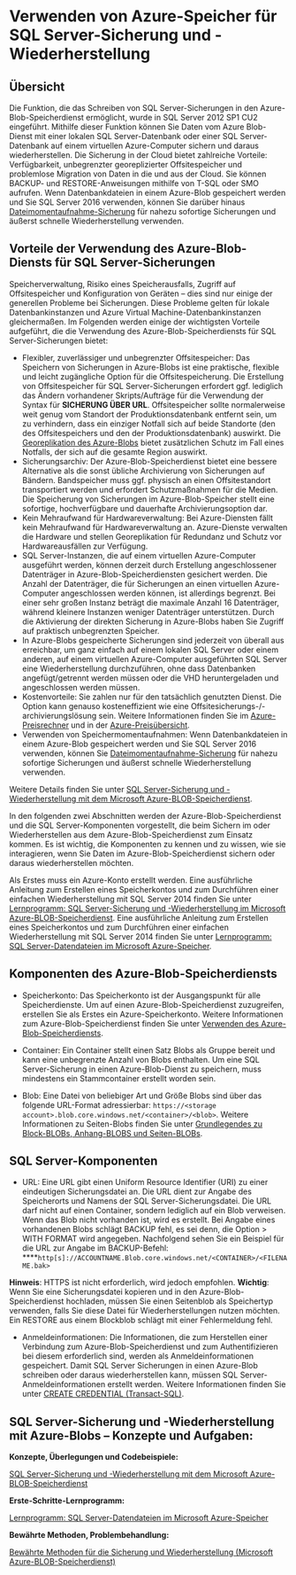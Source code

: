 <properties
	pageTitle="Verwenden von Azure Storage für die SQL Server-Sicherung und -Wiederherstellung | Microsoft Azure"
	description="Sichern von SQL Server und SQL-Datenbanken in Azure Storage Erläutert die Vorteile der Sicherung von SQL-Datenbanken in Azure-Speicher und welche Komponenten von SQL Server und Azure-Speicher erforderlich sind."
	services="sql-database, virtual-machines"
	documentationCenter=""
	authors="carlrabeler"
	manager="jeffreyg"
	editor="tysonn"/>

<tags
	ms.service="sql-database"
	ms.workload="data-management"
	ms.tgt_pltfrm="na"
	ms.devlang="vm-windows-sql-server"
	ms.topic="article"
	ms.date="10/20/2015"
	ms.author="carlrab"/>



# Verwenden von Azure-Speicher für SQL Server-Sicherung und -Wiederherstellung

## Übersicht

Die Funktion, die das Schreiben von SQL Server-Sicherungen in den Azure-Blob-Speicherdienst ermöglicht, wurde in SQL Server 2012 SP1 CU2 eingeführt. Mithilfe dieser Funktion können Sie Daten vom Azure Blob-Dienst mit einer lokalen SQL Server-Datenbank oder einer SQL Server-Datenbank auf einem virtuellen Azure-Computer sichern und daraus wiederherstellen. Die Sicherung in der Cloud bietet zahlreiche Vorteile: Verfügbarkeit, unbegrenzter georeplizierter Offsitespeicher und problemlose Migration von Daten in die und aus der Cloud. Sie können BACKUP- und RESTORE-Anweisungen mithilfe von T-SQL oder SMO aufrufen. Wenn Datenbankdateien in einem Azure-Blob gespeichert werden und Sie SQL Server 2016 verwenden, können Sie darüber hinaus [Dateimomentaufnahme-Sicherung](http://msdn.microsoft.com/library/mt169363.aspx) für nahezu sofortige Sicherungen und äußerst schnelle Wiederherstellung verwenden.

## Vorteile der Verwendung des Azure-Blob-Diensts für SQL Server-Sicherungen

Speicherverwaltung, Risiko eines Speicherausfalls, Zugriff auf Offsitespeicher und Konfiguration von Geräten – dies sind nur einige der generellen Probleme bei Sicherungen. Diese Probleme gelten für lokale Datenbankinstanzen und Azure Virtual Machine-Datenbankinstanzen gleichermaßen. Im Folgenden werden einige der wichtigsten Vorteile aufgeführt, die die Verwendung des Azure-Blob-Speicherdiensts für SQL Server-Sicherungen bietet:

* Flexibler, zuverlässiger und unbegrenzter Offsitespeicher: Das Speichern von Sicherungen in Azure-Blobs ist eine praktische, flexible und leicht zugängliche Option für die Offsitespeicherung. Die Erstellung von Offsitespeicher für SQL Server-Sicherungen erfordert ggf. lediglich das Ändern vorhandener Skripts/Aufträge für die Verwendung der Syntax für **SICHERUNG ÜBER URL**. Offsitespeicher sollte normalerweise weit genug vom Standort der Produktionsdatenbank entfernt sein, um zu verhindern, dass ein einziger Notfall sich auf beide Standorte (den des Offsitespeichers und den der Produktionsdatenbank) auswirkt. Die [Georeplikation des Azure-Blobs](../storage/storage-redundancy.md) bietet zusätzlichen Schutz im Fall eines Notfalls, der sich auf die gesamte Region auswirkt. 
* Sicherungsarchiv: Der Azure-Blob-Speicherdienst bietet eine bessere Alternative als die sonst übliche Archivierung von Sicherungen auf Bändern. Bandspeicher muss ggf. physisch an einen Offsitestandort transportiert werden und erfordert Schutzmaßnahmen für die Medien. Die Speicherung von Sicherungen im Azure-Blob-Speicher stellt eine sofortige, hochverfügbare und dauerhafte Archivierungsoption dar.
* Kein Mehraufwand für Hardwareverwaltung: Bei Azure-Diensten fällt kein Mehraufwand für Hardwareverwaltung an. Azure-Dienste verwalten die Hardware und stellen Georeplikation für Redundanz und Schutz vor Hardwareausfällen zur Verfügung.
* SQL Server-Instanzen, die auf einem virtuellen Azure-Computer ausgeführt werden, können derzeit durch Erstellung angeschlossener Datenträger in Azure-Blob-Speicherdiensten gesichert werden. Die Anzahl der Datenträger, die für Sicherungen an einen virtuellen Azure-Computer angeschlossen werden können, ist allerdings begrenzt. Bei einer sehr großen Instanz beträgt die maximale Anzahl 16 Datenträger, während kleinere Instanzen weniger Datenträger unterstützen. Durch die Aktivierung der direkten Sicherung in Azure-Blobs haben Sie Zugriff auf praktisch unbegrenzten Speicher.
* In Azure-Blobs gespeicherte Sicherungen sind jederzeit von überall aus erreichbar, um ganz einfach auf einem lokalen SQL Server oder einem anderen, auf einem virtuellen Azure-Computer ausgeführten SQL Server eine Wiederherstellung durchzuführen, ohne dass Datenbanken angefügt/getrennt werden müssen oder die VHD heruntergeladen und angeschlossen werden müssen.
* Kostenvorteile: Sie zahlen nur für den tatsächlich genutzten Dienst. Die Option kann genauso kosteneffizient wie eine Offsitesicherungs-/-archivierungslösung sein. Weitere Informationen finden Sie im [Azure-Preisrechner](http://go.microsoft.com/fwlink/?LinkId=277060 "Preisrechner") und in der [Azure-Preisübersicht](http://go.microsoft.com/fwlink/?LinkId=277059 "Preisübersicht").
* Verwenden von Speichermomentaufnahmen: Wenn Datenbankdateien in einem Azure-Blob gespeichert werden und Sie SQL Server 2016 verwenden, können Sie [Dateimomentaufnahme-Sicherung](http://msdn.microsoft.com/library/mt169363.aspx) für nahezu sofortige Sicherungen und äußerst schnelle Wiederherstellung verwenden.

Weitere Details finden Sie unter [SQL Server-Sicherung und -Wiederherstellung mit dem Microsoft Azure-BLOB-Speicherdienst](http://go.microsoft.com/fwlink/?LinkId=271617).

In den folgenden zwei Abschnitten werden der Azure-Blob-Speicherdienst und die SQL Server-Komponenten vorgestellt, die beim Sichern im oder Wiederherstellen aus dem Azure-Blob-Speicherdienst zum Einsatz kommen. Es ist wichtig, die Komponenten zu kennen und zu wissen, wie sie interagieren, wenn Sie Daten im Azure-Blob-Speicherdienst sichern oder daraus wiederherstellen möchten.

Als Erstes muss ein Azure-Konto erstellt werden. Eine ausführliche Anleitung zum Erstellen eines Speicherkontos und zum Durchführen einer einfachen Wiederherstellung mit SQL Server 2014 finden Sie unter [Lernprogramm: SQL Server-Sicherung und -Wiederherstellung im Microsoft Azure-BLOB-Speicherdienst](https://msdn.microsoft.com/library/jj720558(v=sql.120).aspx). Eine ausführliche Anleitung zum Erstellen eines Speicherkontos und zum Durchführen einer einfachen Wiederherstellung mit SQL Server 2014 finden Sie unter [Lernprogramm: SQL Server-Datendateien im Microsoft Azure-Speicher](https://msdn.microsoft.com/library/dn466438.aspx).

## Komponenten des Azure-Blob-Speicherdiensts

* Speicherkonto: Das Speicherkonto ist der Ausgangspunkt für alle Speicherdienste. Um auf einen Azure-Blob-Speicherdienst zuzugreifen, erstellen Sie als Erstes ein Azure-Speicherkonto. Weitere Informationen zum Azure-Blob-Speicherdienst finden Sie unter [Verwenden des Azure-Blob-Speicherdiensts](http://azure.microsoft.com/develop/net/how-to-guides/blob-storage/).

* Container: Ein Container stellt einen Satz Blobs als Gruppe bereit und kann eine unbegrenzte Anzahl von Blobs enthalten. Um eine SQL Server-Sicherung in einen Azure-Blob-Dienst zu speichern, muss mindestens ein Stammcontainer erstellt worden sein.

* Blob: Eine Datei von beliebiger Art und Größe Blobs sind über das folgende URL-Format adressierbar: `https://<storage account>.blob.core.windows.net/<container>/<blob>`. Weitere Informationen zu Seiten-Blobs finden Sie unter [Grundlegendes zu Block-BLOBs, Anhang-BLOBS und Seiten-BLOBs](http://msdn.microsoft.com/library/azure/ee691964.aspx).

## SQL Server-Komponenten

* URL: Eine URL gibt einen Uniform Resource Identifier (URI) zu einer eindeutigen Sicherungsdatei an. Die URL dient zur Angabe des Speicherorts und Namens der SQL Server-Sicherungsdatei. Die URL darf nicht auf einen Container, sondern lediglich auf ein Blob verweisen. Wenn das Blob nicht vorhanden ist, wird es erstellt. Bei Angabe eines vorhandenen Blobs schlägt BACKUP fehl, es sei denn, die Option > WITH FORMAT wird angegeben. Nachfolgend sehen Sie ein Beispiel für die URL zur Angabe im BACKUP-Befehl: ****`http[s]://ACCOUNTNAME.Blob.core.windows.net/<CONTAINER>/<FILENAME.bak>`

<b>Hinweis</b>: HTTPS ist nicht erforderlich, wird jedoch empfohlen. <b>Wichtig</b>: Wenn Sie eine Sicherungsdatei kopieren und in den Azure-Blob-Speicherdienst hochladen, müssen Sie einen Seitenblob als Speichertyp verwenden, falls Sie diese Datei für Wiederherstellungen nutzen möchten. Ein RESTORE aus einem Blockblob schlägt mit einer Fehlermeldung fehl.

* Anmeldeinformationen: Die Informationen, die zum Herstellen einer Verbindung zum Azure-Blob-Speicherdienst und zum Authentifizieren bei diesem erforderlich sind, werden als Anmeldeinformationen gespeichert. Damit SQL Server Sicherungen in einen Azure-Blob schreiben oder daraus wiederherstellen kann, müssen SQL Server-Anmeldeinformationen erstellt werden. Weitere Informationen finden Sie unter [CREATE CREDENTIAL (Transact-SQL)](https://msdn.microsoft.com/library/ms189522.aspx).

## SQL Server-Sicherung und -Wiederherstellung mit Azure-Blobs – Konzepte und Aufgaben:

**Konzepte, Überlegungen und Codebeispiele:**

[SQL Server-Sicherung und -Wiederherstellung mit dem Microsoft Azure-BLOB-Speicherdienst](http://go.microsoft.com/fwlink/?LinkId=271617)

**Erste-Schritte-Lernprogramm:**

[Lernprogramm: SQL Server-Datendateien im Microsoft Azure-Speicher](https://msdn.microsoft.com/library/dn466438.aspx)

**Bewährte Methoden, Problembehandlung:**

[Bewährte Methoden für die Sicherung und Wiederherstellung (Microsoft Azure-BLOB-Speicherdienst)](http://go.microsoft.com/fwlink/?LinkId=272394)

<!---HONumber=Nov15_HO1-->